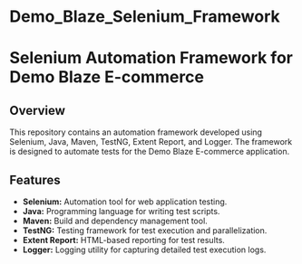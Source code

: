 # Demo_Blaze_Selenium_Framework

# Selenium Automation Framework for Demo Blaze E-commerce

## Overview

This repository contains an automation framework developed using Selenium, Java, Maven, TestNG, Extent Report, and Logger.
The framework is designed to automate tests for the Demo Blaze E-commerce application.

## Features

- **Selenium:** Automation tool for web application testing.
- **Java:** Programming language for writing test scripts.
- **Maven:** Build and dependency management tool.
- **TestNG:** Testing framework for test execution and parallelization.
- **Extent Report:** HTML-based reporting for test results.
- **Logger:** Logging utility for capturing detailed test execution logs.

